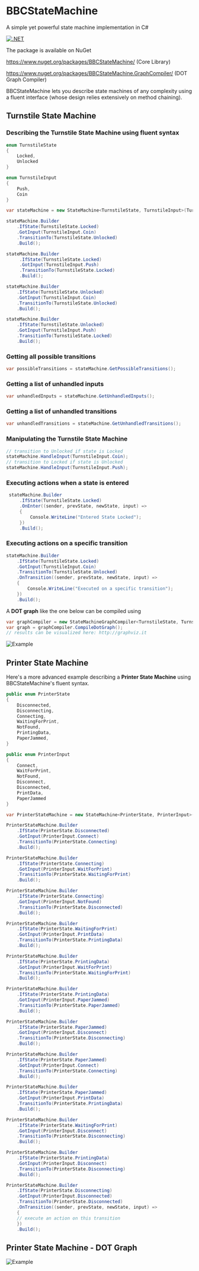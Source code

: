 # BBCStateMachine
A simple yet powerful state machine implementation in C#

[![.NET](https://github.com/BB-Computerteknikk-AS/BBCStateMachine/actions/workflows/dotnet.yml/badge.svg)](https://github.com/BB-Computerteknikk-AS/BBCStateMachine/actions/workflows/dotnet.yml)

The package is available on NuGet

https://www.nuget.org/packages/BBCStateMachine/ (Core Library)

https://www.nuget.org/packages/BBCStateMachine.GraphCompiler/ (DOT Graph Compiler)

BBCStateMachine lets you describe state machines of any complexity using a fluent interface (whose design relies extensively on method chaining).

## Turnstile State Machine

### Describing the Turnstile State Machine using fluent syntax

```csharp
enum TurnstileState
{
    Locked,
    Unlocked
}

enum TurnstileInput
{
    Push,
    Coin
}

var stateMachine = new StateMachine<TurnstileState, TurnstileInput>(TurnstileState.Locked);

stateMachine.Builder
    .IfState(TurnstileState.Locked)
    .GotInput(TurnstileInput.Coin)
    .TransitionTo(TurnstileState.Unlocked)
    .Build();

stateMachine.Builder
     .IfState(TurnstileState.Locked)
     .GotInput(TurnstileInput.Push)
     .TransitionTo(TurnstileState.Locked)
     .Build();

stateMachine.Builder
    .IfState(TurnstileState.Unlocked)
    .GotInput(TurnstileInput.Coin)
    .TransitionTo(TurnstileState.Unlocked)
    .Build();

stateMachine.Builder
    .IfState(TurnstileState.Unlocked)
    .GotInput(TurnstileInput.Push)
    .TransitionTo(TurnstileState.Locked)
    .Build();
```
### Getting all possible transitions
```csharp
var possibleTransitions = stateMachine.GetPossibleTransitions(); 
```
### Getting a list of unhandled inputs
```csharp
var unhandledInputs = stateMachine.GetUnhandledInputs(); 
```
### Getting a list of unhandled transitions
```csharp
var unhandledTransitions = stateMachine.GetUnhandledTransitions(); 
```
### Manipulating the Turnstile State Machine
```csharp
// transition to Unlocked if state is Locked
stateMachine.HandleInput(TurnstileInput.Coin);
// transition to Locked if state is Unlocked
stateMachine.HandleInput(TurnstileInput.Push);
```
### Executing actions when a state is entered
```csharp
 stateMachine.Builder
     .IfState(TurnstileState.Locked)
     .OnEnter((sender, prevState, newState, input) =>
     {
         Console.WriteLine("Entered State Locked");
     })
     .Build();
```
### Executing actions on a specific transition
```csharp
stateMachine.Builder
    .IfState(TurnstileState.Locked)
    .GotInput(TurnstileInput.Coin)
    .TransitionTo(TurnstileState.Unlocked)
    .OnTransition((sender, prevState, newState, input) =>
    {
        Console.WriteLine("Executed on a specific transition");
    })
    .Build();
```
A **DOT graph** like the one below can be compiled using 
```csharp
var graphCompiler = new StateMachineGraphCompiler<TurnstileState, TurnstileInput>(stateMachine);
var graph = graphCompiler.CompileDotGraph();
// results can be visualized here: http://graphviz.it
```
![Example](./docs/examples/turnstile.svg)

## Printer State Machine
Here's a more advanced example describing a **Printer State Machine** using BBCStateMachine's fluent syntax.
```csharp
public enum PrinterState
{
    Disconnected,
    Disconnecting,
    Connecting,
    WaitingForPrint,
    NotFound,
    PrintingData,
    PaperJammed,
}

public enum PrinterInput
{
    Connect,
    WaitForPrint,
    NotFound,
    Disconnect,
    Disconnected,
    PrintData,
    PaperJammed
}

var PrinterStateMachine = new StateMachine<PrinterState, PrinterInput>(PrinterState.Disconnected);

PrinterStateMachine.Builder
    .IfState(PrinterState.Disconnected)
    .GotInput(PrinterInput.Connect)
    .TransitionTo(PrinterState.Connecting)               
    .Build();

PrinterStateMachine.Builder
    .IfState(PrinterState.Connecting)
    .GotInput(PrinterInput.WaitForPrint)
    .TransitionTo(PrinterState.WaitingForPrint)
    .Build();

PrinterStateMachine.Builder
    .IfState(PrinterState.Connecting)
    .GotInput(PrinterInput.NotFound)
    .TransitionTo(PrinterState.Disconnected)
    .Build();

PrinterStateMachine.Builder
    .IfState(PrinterState.WaitingForPrint)
    .GotInput(PrinterInput.PrintData)
    .TransitionTo(PrinterState.PrintingData)
    .Build();

PrinterStateMachine.Builder
    .IfState(PrinterState.PrintingData)
    .GotInput(PrinterInput.WaitForPrint)
    .TransitionTo(PrinterState.WaitingForPrint)
    .Build();

PrinterStateMachine.Builder
    .IfState(PrinterState.PrintingData)
    .GotInput(PrinterInput.PaperJammed)
    .TransitionTo(PrinterState.PaperJammed)
    .Build();

PrinterStateMachine.Builder
    .IfState(PrinterState.PaperJammed)
    .GotInput(PrinterInput.Disconnect)
    .TransitionTo(PrinterState.Disconnecting)
    .Build();

PrinterStateMachine.Builder
    .IfState(PrinterState.PaperJammed)
    .GotInput(PrinterInput.Connect)
    .TransitionTo(PrinterState.Connecting)
    .Build();

PrinterStateMachine.Builder
    .IfState(PrinterState.PaperJammed)
    .GotInput(PrinterInput.PrintData)
    .TransitionTo(PrinterState.PrintingData)
    .Build();

PrinterStateMachine.Builder
    .IfState(PrinterState.WaitingForPrint)
    .GotInput(PrinterInput.Disconnect)
    .TransitionTo(PrinterState.Disconnecting)
    .Build();

PrinterStateMachine.Builder
    .IfState(PrinterState.PrintingData)
    .GotInput(PrinterInput.Disconnect)
    .TransitionTo(PrinterState.Disconnecting)
    .Build();

PrinterStateMachine.Builder
    .IfState(PrinterState.Disconnecting)
    .GotInput(PrinterInput.Disconnected)
    .TransitionTo(PrinterState.Disconnected)
    .OnTransition((sender, prevState, newState, input) =>
    {
    // execute an action on this transition
    })
    .Build();
```

## Printer State Machine - DOT Graph
![Example](./docs/examples/graph.svg)

